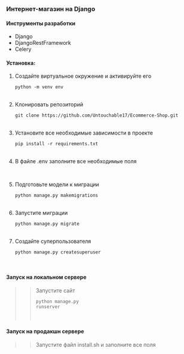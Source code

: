 
### Интернет-магазин на Django

#### Инструменты разработки

<ul>
    <li>Django</li>
    <li>DjangoRestFramework</li>
    <li>Celery</li>
</ul>

#### Установка:

<ol>
    <li>Создайте виртуальное окружение и активируйте его<pre><code>python -m venv env</code></pre><br></li>
    <li>Клонировать репозиторий<pre><code>git clone https://github.com/Untouchable17/Ecommerce-Shop.git</code></pre><br></li>
    <li>Установите все необходимые зависимости в проекте<pre><code>pip install -r requirements.txt</code></pre><br></li>
    <li>В файле .env заполните все необходимые поля<pre></pre><br></li>
    <li>Подготовьте модели к миграции<pre><code>python manage.py makemigrations</code></pre><br>
    <li>Запустите миграции<pre><code>python manage.py migrate</code></pre><br>
    <li>Создайте суперпользователя<pre><code>python manage.py createsuperuser</code></pre><br>
</ol>

#### Запуск на локальном сервере

>> Запустите сайт<pre><code>python manage.py runserver</code></pre><br></li>


#### Запуск на продакшн сервере

>> Запустите файл install.sh и заполните все поля

